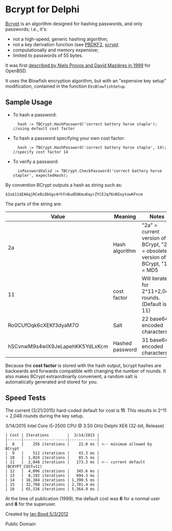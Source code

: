 Bcrypt for Delphi
==================

[Bcrypt](http://en.wikipedia.org/wiki/Bcrypt) is an algorithm designed for hashing passwords, and only passwords; i.e., it's:

- not a high-speed, generic hashing algorithm;
- not a key derivation function (see [PBDKF2](http://en.wikipedia.org/wiki/PBKDF2), [scrypt](http://en.wikipedia.org/wiki/Scrypt)
- computationally and memory expensive;
- limited to passwords of 55 bytes.

It was first [described by Niels Provos and David Mazières in 1999](http://static.usenix.org/events/usenix99/provos/provos.pdf) for OpenBSD.

It uses the Blowfish encryption algorithm, but with an "expensive key setup" modification, contained in the function `EksBlowfishSetup`.

Sample Usage
----------------

- To hash a password:

        hash := TBCrypt.HashPassword('correct battery horse staple'); //using default cost factor
    
- To hash a password specifying your own cost factor:

        hash := TBCrypt.HashPassword('correct battery horse staple', 14); //specify cost factor 14
    
- To verify a password:

        isPasswordValid := TBCrypt.CheckPassword('correct battery horse stapler', expectedHash);


    
By convention BCrypt outputs a hash as string such as:

    $2a$11$EA6qjRCeBi8bGgs4rhfn8udEGKmu0ayrZYCEJqf6nNIoytowKFncm

The parts of the string are:

| Value | Meaning | Notes |
|-------|---------|-------|
| 2a | Hash algorithm | "2a" = current version of BCrypt, "2" = obsolete version of BCrypt, "1" = MD5 |
| 11 | cost factor | Will iterate for 2^11=2,048 rounds. (Default is 11) |
| Ro0CUfOqk6cXEKf3dyaM7O | Salt | 22 base64 encoded characters |
| hSCvnwM9s4wIX9JeLapehKK5YdLxKcm | Hashed password | 31 base64 encoded characters |

Because the **cost factor** is stored with the hash output, bcrypt hashes are backwards and forwards compatible with
	changing the number of rounds. It also makes BCrypt extraordinarily convenient; a random salt is automatically generated and stored for you.

Speed Tests
--------------

The current (3/21/2015) hard-coded default for cost is **11**. This results in 2^11 = 2,048 rounds during the key setup.

3/14/2015  Intel Core i5-2500 CPU @ 3.50 GHz Delphi XE6 (32-bit, Release)

    | Cost | Iterations        |  3/14/2015 |
    |------|-------------------|------------|
    |  8   |    256 iterations |    22.0 ms | <-- minimum allowed by BCrypt
    |  9   |    512 iterations |    43.3 ms |
    | 10   |  1,024 iterations |    85.5 ms |
    | 11   |  2,048 iterations |   173.3 ms | <-- current default (BCRYPT_COST=11)
    | 12   |  4,096 iterations |   345.6 ms |
    | 13   |  8,192 iterations |   694.3 ms |
    | 14   | 16,384 iterations | 1,390.5 ms |
    | 15   | 32,768 iterations | 2,781.4 ms |
    | 16   | 65,536 iterations | 5,564.9 ms |


At the time of publication (1999), the default cost was **6** for a normal user and **8** for the superuser. 

Created by [Ian Boyd 5/3/2012](http://stackoverflow.com/a/10441765/9990)

Public Domain
